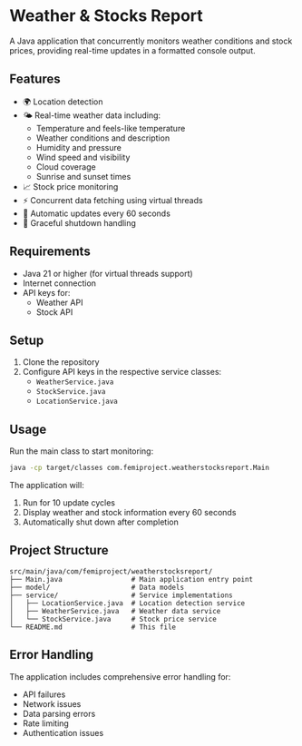 # Weather & Stocks Report

A Java application that concurrently monitors weather conditions and stock prices, providing real-time updates in a formatted console output.

## Features

- 🌍 Location detection
- 🌤️ Real-time weather data including:
  - Temperature and feels-like temperature
  - Weather conditions and description
  - Humidity and pressure
  - Wind speed and visibility
  - Cloud coverage
  - Sunrise and sunset times
- 📈 Stock price monitoring
- ⚡ Concurrent data fetching using virtual threads
- 🔄 Automatic updates every 60 seconds
- 🛑 Graceful shutdown handling

## Requirements

- Java 21 or higher (for virtual threads support)
- Internet connection
- API keys for:
  - Weather API
  - Stock API

## Setup

1. Clone the repository
2. Configure API keys in the respective service classes:
   - `WeatherService.java`
   - `StockService.java`
   - `LocationService.java`

## Usage

Run the main class to start monitoring:

```bash
java -cp target/classes com.femiproject.weatherstocksreport.Main
```

The application will:

1. Run for 10 update cycles
2. Display weather and stock information every 60 seconds
3. Automatically shut down after completion

## Project Structure

```
src/main/java/com/femiproject/weatherstocksreport/
├── Main.java                 # Main application entry point
├── model/                    # Data models
├── service/                  # Service implementations
│   ├── LocationService.java  # Location detection service
│   ├── WeatherService.java   # Weather data service
│   └── StockService.java     # Stock price service
└── README.md                 # This file
```

## Error Handling

The application includes comprehensive error handling for:

- API failures
- Network issues
- Data parsing errors
- Rate limiting
- Authentication issues
